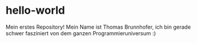 # hello-world
Mein erstes Repository! 
Mein Name ist Thomas Brunnhofer, ich bin gerade schwer fasziniert von dem ganzen Programmieruniversum :)
